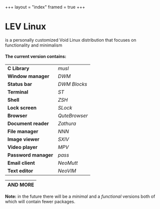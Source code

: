 +++
layout = "index"
framed = true
+++

# LEV Linux
is a personally customized Void Linux distribution that focuses on
functionality and minimalism

#### The current version contains:
|                      |               |
| -------------------- | ------------- |
| **C Library**        | *musl*        |
| **Window manager**   | *DWM*         |
| **Status bar**       | *DWM Blocks*  |
| **Terminal**         | *ST*          |
| **Shell**            | *ZSH*         |
| **Lock screen**      | *SLock*       |
| **Browser**          | *QuteBrowser* |
| **Document reader**  | *Zathura*     |
| **File manager**     | *NNN*         |
| **Image viewer**     | *SXIV*        |
| **Video player**     | *MPV*         |
| **Password manager** | *pass*        |
| **Email client**     | *NeoMutt*     |
| **Text editor**      | *NeoVIM*      |

| AND MORE |
| -------- |

**Note:** in the future there will be a *minimal* and a *functional* versions
both of which will contain fewer packages.
